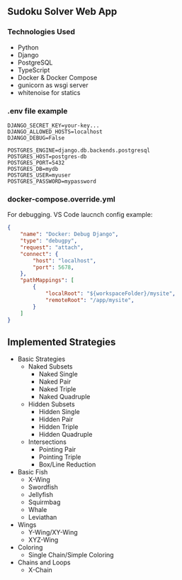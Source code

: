 ## Sudoku Solver Web App

### Technologies Used
- Python
- Django
- PostgreSQL
- TypeScript
- Docker & Docker Compose
- gunicorn as wsgi server
- whitenoise for statics

### .env file example
```dosini
DJANGO_SECRET_KEY=your-key...
DJANGO_ALLOWED_HOSTS=localhost
DJANGO_DEBUG=False

POSTGRES_ENGINE=django.db.backends.postgresql
POSTGRES_HOST=postgres-db
POSTGRES_PORT=5432
POSTGRES_DB=mydb
POSTGRES_USER=myuser
POSTGRES_PASSWORD=mypassword
```

### docker-compose.override.yml
For debugging. VS Code laucnch config example:
```json
{
    "name": "Docker: Debug Django",
    "type": "debugpy",
    "request": "attach",
    "connect": {
        "host": "localhost",
        "port": 5678,
    },
    "pathMappings": [
        {
            "localRoot": "${workspaceFolder}/mysite",
            "remoteRoot": "/app/mysite",
        }
    ]
}
```

## Implemented Strategies
- Basic Strategies
    - Naked Subsets
        - Naked Single
        - Naked Pair
        - Naked Triple
        - Naked Quadruple
    - Hidden Subsets
        - Hidden Single
        - Hidden Pair
        - Hidden Triple
        - Hidden Quadruple
    - Intersections
        - Pointing Pair
        - Pointing Triple
        - Box/Line Reduction
- Basic Fish
    - X-Wing
    - Swordfish
    - Jellyfish
    - Squirmbag
    - Whale
    - Leviathan
- Wings
    - Y-Wing/XY-Wing
    - XYZ-Wing
- Coloring
    - Single Chain/Simple Coloring
- Chains and Loops
    - X-Chain